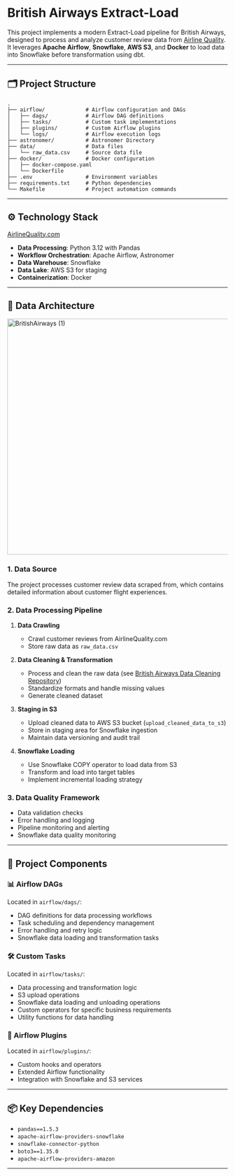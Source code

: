 # British Airways Extract-Load

This project implements a modern Extract-Load pipeline for British Airways, designed to process and analyze customer review data from [Airline Quality](https://www.airlinequality.com/airline-reviews/british-airways/). It leverages **Apache Airflow**, **Snowflake**, **AWS S3**, and **Docker** to load data into Snowflake before transformation using dbt.

---

## 🗂 Project Structure

```
.
├── airflow/             # Airflow configuration and DAGs
│   ├── dags/            # Airflow DAG definitions
│   ├── tasks/           # Custom task implementations
│   ├── plugins/         # Custom Airflow plugins
│   └── logs/            # Airflow execution logs
├── astronomer/          # Astronomer Directory
├── data/                # Data files
│   └── raw_data.csv     # Source data file
├── docker/              # Docker configuration
│   ├── docker-compose.yaml
│   └── Dockerfile
├── .env                 # Environment variables
├── requirements.txt     # Python dependencies
└── Makefile             # Project automation commands
```

---

## ⚙️ Technology Stack
 [AirlineQuality.com](https://www.airlinequality.com/airline-reviews/british-airways/)
- **Data Processing**: Python 3.12 with Pandas
- **Workflow Orchestration**: Apache Airflow, Astronomer
- **Data Warehouse**: Snowflake
- **Data Lake**: AWS S3 for staging
- **Containerization**: Docker

---

## 🧱 Data Architecture
<img width="1560" height="540" alt="BritishAirways (1)" src="https://github.com/user-attachments/assets/e39ce225-c54a-4622-8b23-ada013f90003" />

### 1. Data Source
The project processes customer review data scraped from, which contains detailed information about customer flight experiences.

### 2. Data Processing Pipeline
1. **Data Crawling**
   - Crawl customer reviews from AirlineQuality.com
   - Store raw data as `raw_data.csv`

2. **Data Cleaning & Transformation**
   - Process and clean the raw data (see [British Airways Data Cleaning Repository](https://github.com/DucLe-2005/british_airways_data_cleaning))
   - Standardize formats and handle missing values
   - Generate cleaned dataset

3. **Staging in S3**
   - Upload cleaned data to AWS S3 bucket (`upload_cleaned_data_to_s3`)
   - Store in staging area for Snowflake ingestion
   - Maintain data versioning and audit trail

4. **Snowflake Loading**
   - Use Snowflake COPY operator to load data from S3
   - Transform and load into target tables
   - Implement incremental loading strategy

### 3. Data Quality Framework
- Data validation checks
- Error handling and logging
- Pipeline monitoring and alerting
- Snowflake data quality monitoring

---

## 🧩 Project Components

### 📊 Airflow DAGs
Located in `airflow/dags/`:
- DAG definitions for data processing workflows
- Task scheduling and dependency management
- Error handling and retry logic
- Snowflake data loading and transformation tasks

### 🛠 Custom Tasks
Located in `airflow/tasks/`:
- Data processing and transformation logic
- S3 upload operations
- Snowflake data loading and unloading operations
- Custom operators for specific business requirements
- Utility functions for data handling

### 🔌 Airflow Plugins
Located in `airflow/plugins/`:
- Custom hooks and operators
- Extended Airflow functionality
- Integration with Snowflake and S3 services

---

## 📦 Key Dependencies

- `pandas==1.5.3`
- `apache-airflow-providers-snowflake`
- `snowflake-connector-python`
- `boto3==1.35.0`
- `apache-airflow-providers-amazon`

---
